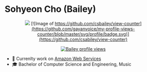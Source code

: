 # Sohyeon Cho (Bailey)

<div align="center">
  
![](https://komarev.com/ghpvc/?username=csbailey&label=TODAY&abbreviated=true) [![Image of https://github.com/csbailey/view-counter](https://github.com/gayanvoice/my-profile-views-counter/blob/master/svg/profile/badge.svg)](https://github.com/csabiley/view-counter)

[![Bailey profile views](https://u8views.com/api/v1/github/profiles/84948636/views/day-week-month-total-count.svg)](https://u8views.com/github/bae12-jo)


</div>

* 🏢 Currenlty work on [Amazon Web Services](https://aws.amazon.com/)
* 🎓 Bachelor of Computer Science and Engineering, Music
